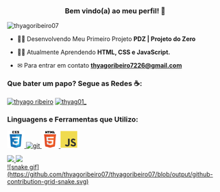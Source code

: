 <h3 align="center">Bem vindo(a) ao meu perfil! 🍷</h3>

<p align="left"> <img src="https://komarev.com/ghpvc/?username=thyagoribeiro07&label=Profile%20views&color=0e75b6&style=flat" alt="thyagoribeiro07" /> </p>

- 👨‍💻 Desenvolvendo Meu Primeiro Projeto **PDZ | Projeto do Zero**

- 👨‍🏫 Atualmente Aprendendo **HTML, CSS e JavaScript.**

- ✉ Para entrar em contato **thyagoribeiro7226@gmail.com**

<h3 align="left">Que bater um papo? Segue as Redes ☕:</h3>
<p align="left">
<a href="https://www.linkedin.com/in/thyago-ribeiro-7a76382ba/" target="_blank"><img align="center" src="https://raw.githubusercontent.com/rahuldkjain/github-profile-readme-generator/master/src/images/icons/Social/linked-in-alt.svg" alt="thyago ribeiro" height="30" width="40" /></a>
<a href="https://www.instagram.com/thyag01_/" target="_blank"><img align="center" src="https://raw.githubusercontent.com/rahuldkjain/github-profile-readme-generator/master/src/images/icons/Social/instagram.svg" alt="thyag01_" height="30" width="40" /></a>
</p>

<h3 align="left">Linguagens e Ferramentas que Utilizo:</h3>
<p align="left"> <a href="https://www.w3schools.com/css/" target="_blank" rel="noreferrer"> <img src="https://raw.githubusercontent.com/devicons/devicon/master/icons/css3/css3-original-wordmark.svg" alt="css3" width="40" height="40"/> </a> <a href="https://git-scm.com/" target="_blank" rel="noreferrer"> <img src="https://www.vectorlogo.zone/logos/git-scm/git-scm-icon.svg" alt="git" width="40" height="40"/> </a> <a href="https://www.w3.org/html/" target="_blank" rel="noreferrer"> <img src="https://raw.githubusercontent.com/devicons/devicon/master/icons/html5/html5-original-wordmark.svg" alt="html5" width="40" height="40"/> </a> <a href="https://developer.mozilla.org/en-US/docs/Web/JavaScript" target="_blank" rel="noreferrer"> <img src="https://raw.githubusercontent.com/devicons/devicon/master/icons/javascript/javascript-original.svg" alt="javascript" width="40" height="40"/> </a> </p>

<div>
<a href="https://github.com/ThyagoRibeiro7">
<img height="180em" src="https://github-readme-stats.vercel.app/api?username=ThyagoRibeiro7&show_icons=true&theme=tokyonight&include_all_commits=true&count_private=true"/>
<img height="180em" src="https://github-readme-stats.vercel.app/api/top-langs/?username=ThyagoRibeiro7&layout=compact&langs_count=6&theme=tokyonight"/>
</div>

<div>
  ![snake gif](https://github.com/thyagoribeiro07/thyagoribeiro07/blob/output/github-contribution-grid-snake.svg)
</div>
